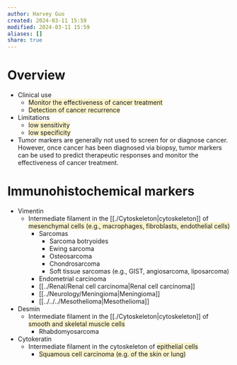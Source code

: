 ```yaml
---
author: Harvey Guo
created: 2024-03-11 15:59
modified: 2024-03-11 15:59
aliases: []
share: true
---
```

# Overview
- Clinical use
	- <span style="background:rgba(240, 200, 0, 0.2)">Monitor the effectiveness of cancer treatment</span>
	- <span style="background:rgba(240, 200, 0, 0.2)">Detection of cancer recurrence</span>
- Limitations
	- <span style="background:rgba(240, 200, 0, 0.2)">low sensitivity</span>
	- <span style="background:rgba(240, 200, 0, 0.2)">low specificity</span>
- Tumor markers are generally not used to screen for or diagnose cancer. However, once cancer has been diagnosed via biopsy, tumor markers can be used to predict therapeutic responses and monitor the effectiveness of cancer treatment.
# Immunohistochemical markers
- Vimentin	
	- Intermediate filament in the [[./Cytoskeleton|cytoskeleton]] of <span style="background:rgba(240, 200, 0, 0.2)">mesenchymal cells (e.g., macrophages, fibroblasts, endothelial cells)</span>
		- Sarcomas
			- Sarcoma botryoides
			- Ewing sarcoma
			- Osteosarcoma
			- Chondrosarcoma
			- Soft tissue sarcomas (e.g., GIST, angiosarcoma, liposarcoma)
		- Endometrial carcinoma
		- [[../Renal/Renal cell carcinoma|Renal cell carcinoma]]
		- [[../Neurology/Meningioma|Meningioma]]
		- [[../../../Mesothelioma|Mesothelioma]]
- Desmin	
	- Intermediate filament in the [[./Cytoskeleton|cytoskeleton]] of <span style="background:rgba(240, 200, 0, 0.2)">smooth and skeletal muscle cells</span>
		- Rhabdomyosarcoma
- Cytokeratin
	- Intermediate filament in the cytoskeleton of <span style="background:rgba(240, 200, 0, 0.2)">epithelial cells</span>
		- <span style="background:rgba(240, 200, 0, 0.2)">Squamous cell carcinoma (e.g. of the skin or lung)</span>
